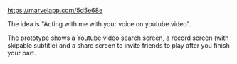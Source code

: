 https://marvelapp.com/5d5e68e

The idea is "Acting with me with your voice on youtube video". 

The prototype shows a Youtube video search screen, a record screen (with skipable subtitle) and a share screen to invite friends to play after you finish your part.
